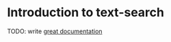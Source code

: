 # Introduction to text-search

TODO: write [great documentation](http://jacobian.org/writing/what-to-write/)
